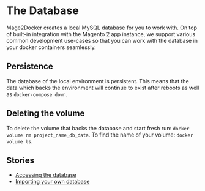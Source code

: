 # The Database

Mage2Docker creates a local MySQL database for you to work with. On top of built-in integration with the Magento 2 app instance, we support various common development use-cases so that you can work with the database in your docker containers seamlessly.

## Persistence

The database of the local environment is persistent. This means that the data which backs the environment will continue to exist after reboots as well as `docker-compose down`.

## Deleting the volume

To delete the volume that backs the database and start fresh run: `docker volume rm project_name_db_data`. To find the name of your volume: `docker volume ls`.

## Stories
* [Accessing the database](./access.md)
* [Importing your own database](./importing.md)
